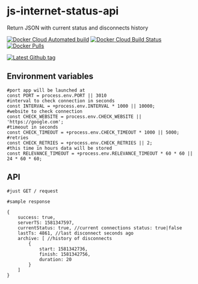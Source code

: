# js-internet-status-api
Return JSON with current status and disconnects history

[![Docker Cloud Automated build](https://img.shields.io/docker/cloud/automated/assorium/js-internet-status-api?style=for-the-badge "Docker Cloud Automated build")](https://hub.docker.com/r/assorium/js-internet-status-api "Docker Cloud Automated build")
[![Docker Cloud Build Status](https://img.shields.io/docker/cloud/build/assorium/js-internet-status-api?style=for-the-badge "Docker Cloud Build Status")](https://hub.docker.com/r/assorium/js-internet-status-api "Docker Cloud Build Status")
[![Docker Pulls](https://img.shields.io/docker/pulls/assorium/js-internet-status-api?style=for-the-badge "Docker Pulls")](https://hub.docker.com/r/assorium/js-internet-status-api "Docker Pulls")  <br/>

[![Latest Github tag](https://img.shields.io/github/v/tag/mrspartak/js-internet-status-api?sort=date&style=for-the-badge "Latest Github tag")](https://github.com/mrspartak/js-internet-status-api/releases "Latest Github tag")


## Environment variables

    #port app will be launched at
    const PORT = process.env.PORT || 3010
    #interval to check connection in seconds
    const INTERVAL = +process.env.INTERVAL * 1000 || 10000;
    #website to check connection
    const CHECK_WEBSITE = process.env.CHECK_WEBSITE || 'https://google.com';
    #timeout in seconds
    const CHECK_TIMEOUT = +process.env.CHECK_TIMEOUT * 1000 || 5000;
    #retries
    const CHECK_RETRIES = +process.env.CHECK_RETRIES || 2;
    #this time in hours data will be stored
    const RELEVANCE_TIMEOUT = +process.env.RELEVANCE_TIMEOUT * 60 * 60 || 24 * 60 * 60;

## API

    #just GET / request

    #sample response
```
{
	success: true,
	serverTS: 1581347597,
	currentStatus: true, //current connections status: true|false
	lastTs: 4861, //last disconnect seconds ago
	archive: [ //history of disconnects
		{
			start: 1581342736,
			finish: 1581342756,
			duration: 20
		}
	]
}
```